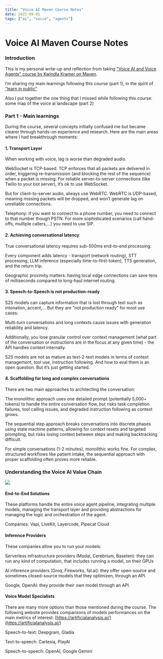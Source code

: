 ```yaml
---
title: "Voice AI Maven Course Notes"
date: 2025-09-01
tags: ["ai", "voice", "agents"]
---
```


# Voice AI Maven Course Notes

### Introduction

This is my personal write-up and reflection from taking ["Voice AI and Voice Agents" course by Kwindla Kramer on Maven](https://maven.com/pipecat/voice-ai-and-voice-agents-a-technical-deep-dive).

I’m sharing my main learnings following this course (part 1), in the spirit of [“learn in public”](https://www.swyx.io/learn-in-public)

Also I put together the one thing that I missed while following this course: some map of the voice ai landscape (part 2)

### Part 1 - Main learnings

During the course, several concepts initially confused me but became clearer through hands-on experience and research. Here are the main areas where I had breakthrough moments:

#### 1\. Transport Layer

When working with voice, lag is worse than degraded audio.

WebSocket is TCP-based. TCP enforces that all packets are delivered in order, triggering re-transmission (and blocking the rest of the sequence) when a packet is missing. For reliable server-to-server connections (like Twilio to your bot server), it’s ok to use WebSocket.

But for client-to-server audio, always use WebRTC. WebRTC is UDP-based, meaning missing packets will be dropped, and won’t generate lag on unreliable connections.

Telephony: if you want to connect to a phone number, you need to connect to that number though PSTN. For more sophisticated scenarios (call hand-offs, multiple callers,…) you need to use SIP.

#### 2\. Achieving conversational latency

True conversational latency requires sub-500ms end-to-end processing:

Every component adds latency - transport (network routing), STT processing, LLM inference (especially time-to-first-token), TTS generation, and the return trip.

Geographic proximity matters: having local edge connections can save tens of milliseconds compared to long-haul internet routing.

#### 3\. Speech-to-Speech is not production-ready

S2S models can capture information that is lost through text such as intonation, accent,… But they are "not production ready" for most use cases:

Multi-turn conversations and long contexts cause issues with generation reliability and latency.

Additionally, you lose granular control over context management (what part of the conversation or instructions are in the focus at any given time) - the API handles context internally.

S2S models are not as mature as text-2-text models in terms of context management, tool use, instruction following. And how to eval them is an open question. But it’s just getting started.

#### 4\. Scaffolding for long and complex conversations

There are two main approaches to architecting the conversation:

The monolithic approach uses one detailed prompt (potentially 5,000+ tokens) to handle the entire conversation flow, but risks task completion failures, tool calling issues, and degraded instruction following as context grows.

The sequential step approach breaks conversations into discrete phases using state machine patterns, allowing for context resets and targeted prompting, but risks losing context between steps and making backtracking difficult.

For simple conversations (1-2 minutes), monolithic works fine. For complex, structured workflows like patient intake, the sequential approach with proper scaffolding often proves more reliable.

### Understanding the Voice AI Value Chain

![](https://bloom-cannon-55d.notion.site/image/attachment%3Ada512e5d-ad62-42ee-8cbd-acc7f2db417b%3Avoice-ai-landscape.png?table=block&id=2337abcf-0cbb-802d-b739-e23e90d1d56b&spaceId=17ff6ac5-56c3-4d5a-8ba3-014a9113aaee&width=2000&userId=&cache=v2)

#### End-to-End Solutions

These platforms handle the entire voice agent pipeline, integrating multiple models, managing the transport layer and providing abstractions for managing the logic and orchestration of the agent.

Companies: Vapi, LiveKit, Layercode, Pipecat Cloud

#### Inference Providers

These companies allow you to run your models:

Serverless infrastructure providers (Modal, Cerebrium, Baseten): they can run any kind of computation, that includes running a model, on their GPUs

AI inference providers (Groq, Fireworks, fal.ai): they offer open-source and sometimes closed-source models that they optimizen, through an API.

Google, OpenAI: they provide their own model through an API.

#### Voice Model Specialists

There are many more options than those mentioned during the course. The following website provides comparisons of models performances on the main metrics of interest: [https://artificialanalysis.ai/](https://artificialanalysis.ai/)

Speech-to-text: Deepgram, Gladia

Text-to-speech: Cartesia, PlayAI

Speech-to-speech: OpenAI, Google Gemini